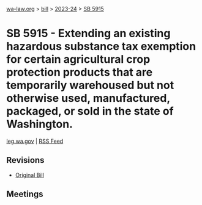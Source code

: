 [wa-law.org](/) > [bill](/bill/) > [2023-24](/bill/2023-24/) > [SB 5915](/bill/2023-24/sb/5915/)

# SB 5915 - Extending an existing hazardous substance tax exemption for certain agricultural crop protection products that are temporarily warehoused but not otherwise used, manufactured, packaged, or sold in the state of Washington.
[leg.wa.gov](https://app.leg.wa.gov/billsummary?BillNumber=5915&Year=2023&Initiative=false) | [RSS Feed](./rss.xml)

## Revisions
* [Original Bill](1/)

## Meetings